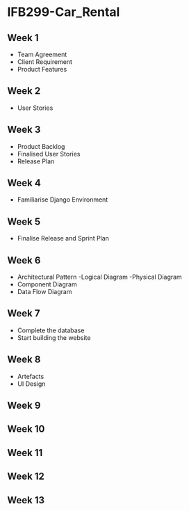 # IFB299-Car_Rental
## Week 1
- Team Agreement
- Client Requirement
- Product Features
## Week 2
- User Stories
## Week 3
- Product Backlog
- Finalised User Stories
- Release Plan
## Week 4
- Familiarise Django Environment
## Week 5
- Finalise Release and Sprint Plan
## Week 6
- Architectural Pattern
  -Logical Diagram
  -Physical Diagram
- Component Diagram
- Data Flow Diagram
## Week 7
  - Complete the database
  - Start building the website
## Week 8
  - Artefacts
  - UI Design
## Week 9
## Week 10
## Week 11
## Week 12
## Week 13

